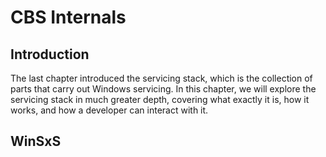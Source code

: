 # CBS Internals

## Introduction

The last chapter introduced the servicing stack, which is the collection of parts that carry out Windows servicing. In this chapter, we will explore the servicing stack in much greater depth, covering what exactly it is, how it works, and how a developer can interact with it.

## WinSxS

